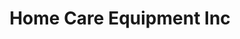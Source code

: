 ---
title: "Home Care Equipment Inc"
url: /lebanon/home-care-equipment-inc/
shop: medical supply
---